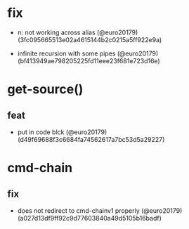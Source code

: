 # fix

* n: not working across alias (@euro20179) (3fc095665513e02a4615144b2c0215a5ff922e9a)

* infinite recursion with some pipes (@euro20179) (bf413949ae798205225fd11eee23f681e723d16e)


# get-source()

## feat

* put in code blck (@euro20179) (d49f69688f3c6684fa74562617a7bc53d5a29227)


# cmd-chain

## fix

* does not redirect to cmd-chainv1 properly (@euro20179) (a027d13df9ff92c9d77603840a49d5105b16badf)


